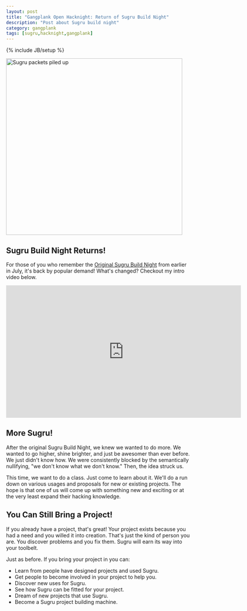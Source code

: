 ```yaml
---
layout: post
title: "Gangplank Open Hacknight: Return of Sugru Build Night"
description: "Post about Sugru build night"
category: gangplank
tags: [sugru,hacknight,gangplank]
---
```

{% include JB/setup %}

<img src="https://lh6.googleusercontent.com/-SGH1_JbmteM/UexTKg-DZBI/AAAAAAAAJmU/taRWkwkxCSc/w780-h583-no/13+-+1"  title="Sugru packets piled up" alt="Sugru packets piled up" width="480" />

## Sugru Build Night Returns!

For those of you who remember the [Original Sugru Build Night](/gangplank/2013/07/30/gangplank-open-hacknight-sugru-build-night/) from
earlier in July, it's back by popular demand! What's changed? Checkout my intro video below.

<iframe width="640" height="360" src="http://www.youtube.com/embed/4lxGdnWn2Ic" frameborder="0"></iframe>

## More Sugru!

After the original Sugru Build Night, we knew we wanted to do more. We
wanted to go higher, shine brighter, and just be awesomer than ever
before. We just didn't know how. We were consistently blocked by the
semantically nullifying, "we don't know what we don't know." Then, the
idea struck us.

This time, we want to do a class. Just come to learn about it. We'll
do a run down on various usages and proposals for new or existing
projects. The hope is that one of us will come up with something new
and exciting or at the very least expand their hacking knowledge.

## You Can Still Bring a Project!

If you already have a project, that's great!  Your project exists
because you had a need and you willed it into creation. That's just
the kind of person you are. You discover problems and you fix
them. Sugru will earn its way into your toolbelt. 

Just as before. If you bring your project in you can:

* Learn from people have designed projects and used Sugru.
* Get people to become involved in your project to help you.
* Discover new uses for Sugru.
* See how Sugru can be fitted for your project.
* Dream of new projects that use Sugru.
* Become a Sugru project building machine.
